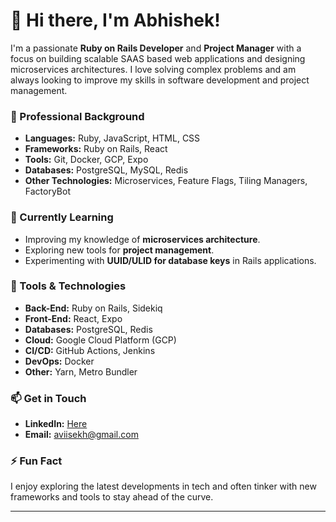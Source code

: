 # 👋 Hi there, I'm Abhishek!

I'm a passionate **Ruby on Rails Developer** and **Project Manager** with a focus on building scalable SAAS based web applications and designing microservices architectures. I love solving complex problems and am always looking to improve my skills in software development and project management.

### 💼 Professional Background
- **Languages:** Ruby, JavaScript, HTML, CSS
- **Frameworks:** Ruby on Rails, React
- **Tools:** Git, Docker, GCP, Expo
- **Databases:** PostgreSQL, MySQL, Redis
- **Other Technologies:** Microservices, Feature Flags, Tiling Managers, FactoryBot

### 🌱 Currently Learning
- Improving my knowledge of **microservices architecture**.
- Exploring new tools for **project management**.
- Experimenting with **UUID/ULID for database keys** in Rails applications.

### 🔧 Tools & Technologies
- **Back-End:** Ruby on Rails, Sidekiq
- **Front-End:** React, Expo
- **Databases:** PostgreSQL, Redis
- **Cloud:** Google Cloud Platform (GCP)
- **CI/CD:** GitHub Actions, Jenkins
- **DevOps:** Docker
- **Other:** Yarn, Metro Bundler

### 📫 Get in Touch
- **LinkedIn:** [Here](https://www.linkedin.com/in/aviisekh)
- **Email:** aviisekh@gmail.com

### ⚡ Fun Fact
I enjoy exploring the latest developments in tech and often tinker with new frameworks and tools to stay ahead of the curve.

---

